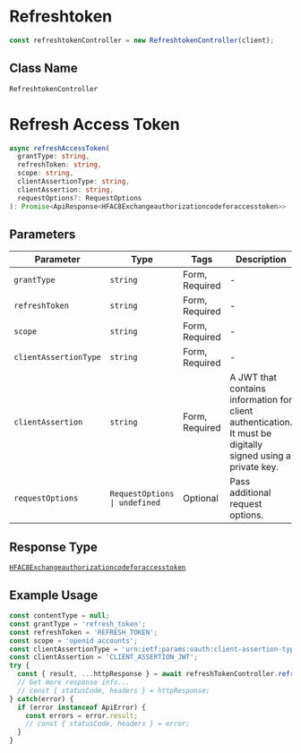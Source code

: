 # Refreshtoken

```ts
const refreshtokenController = new RefreshtokenController(client);
```

## Class Name

`RefreshtokenController`


# Refresh Access Token

```ts
async refreshAccessToken(
  grantType: string,
  refreshToken: string,
  scope: string,
  clientAssertionType: string,
  clientAssertion: string,
  requestOptions?: RequestOptions
): Promise<ApiResponse<HFAC8Exchangeauthorizationcodeforaccesstoken>>
```

## Parameters

| Parameter | Type | Tags | Description |
|  --- | --- | --- | --- |
| `grantType` | `string` | Form, Required | - |
| `refreshToken` | `string` | Form, Required | - |
| `scope` | `string` | Form, Required | - |
| `clientAssertionType` | `string` | Form, Required | - |
| `clientAssertion` | `string` | Form, Required | A JWT that contains information for client authentication. It must be digitally signed using a private key. |
| `requestOptions` | `RequestOptions \| undefined` | Optional | Pass additional request options. |

## Response Type

[`HFAC8Exchangeauthorizationcodeforaccesstoken`](../../doc/models/hfac8-exchangeauthorizationcodeforaccesstoken.md)

## Example Usage

```ts
const contentType = null;
const grantType = 'refresh_token';
const refreshToken = 'REFRESH_TOKEN';
const scope = 'openid accounts';
const clientAssertionType = 'urn:ietf:params:oauth:client-assertion-type:jwt-bearer';
const clientAssertion = 'CLIENT_ASSERTION_JWT';
try {
  const { result, ...httpResponse } = await refreshTokenController.refreshAccessToken(grantType, refreshToken, scope, clientAssertionType, clientAssertion);
  // Get more response info...
  // const { statusCode, headers } = httpResponse;
} catch(error) {
  if (error instanceof ApiError) {
    const errors = error.result;
    // const { statusCode, headers } = error;
  }
}
```

